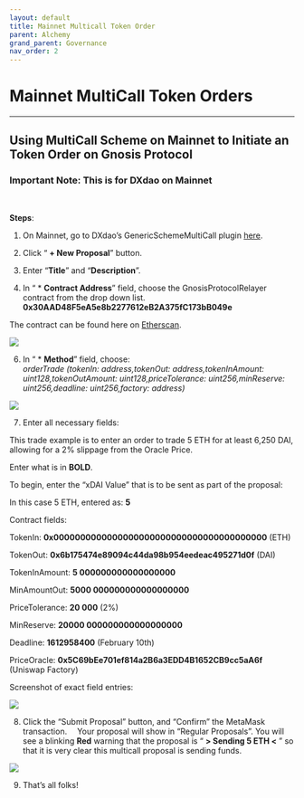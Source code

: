 ```yaml
---
layout: default
title: Mainnet Multicall Token Order
parent: Alchemy
grand_parent: Governance
nav_order: 2
---
```


# Mainnet MultiCall Token Orders

___

## Using MultiCall Scheme on Mainnet to Initiate an Token Order on Gnosis Protocol

### Important Note: This is for DXdao on Mainnet
⠀

**Steps**:

1) On Mainnet, go to DXdao’s GenericSchemeMultiCall plugin <a href="https://alchemy.daostack.io/dao/0x519b70055af55a007110b4ff99b0ea33071c720a/scheme/0xda346ede8c60016d80a59642744407a5bf77392c259e584e8c8202705c4618a2" target="_blank">here</a>.

2) Click “ **+ New Proposal**” button.

3) Enter “**Title**” and “**Description**”.

4) In “ * **Contract Address**” field, choose the GnosisProtocolRelayer contract from the drop down list.
**0x30AAD48F5eA5e8b2277612eB2A375fC173bB049e**

The contract can be found here on <a href="https://etherscan.io/address/0x30AAD48F5eA5e8b2277612eB2A375fC173bB049e#code" target="_blank">Etherscan</a>.



![](https://lh5.googleusercontent.com/JmktnUK2SPyxsjISDoNozYxCFZOW469i6X5v-jmHb03hDSkpAzU2Z829B_dHTbUkAUpDPUvIOBU_7R8YKoCJgtpyOvBlpiHNGDAIsP5SlyuFfl00hVhxXw0EIjaNq6iLop1NfLOe)

  

6) In “ * **Method**” field, choose:  
*orderTrade (tokenIn: address,tokenOut: address,tokenInAmount: uint128,tokenOutAmount: uint128,priceTolerance: uint256,minReserve: uint256,deadline: uint256,factory: address)*

![](https://lh6.googleusercontent.com/erwQIa0QYF229pV4H4JU04bfPkynF9goIeEMk2xr3ZKcNguKpYExLuYSkXbIsWjl8vxtxme2rJuN6OiMyk2-Gkq5mc8gwGEDVfcaXcQ8pRn5uedgkAOfR3lNH5tbjUFSmCzyQm9d)

  

7) Enter all necessary fields:

This trade example is to enter an order to trade 5 ETH for at least 6,250 DAI, allowing for a 2% slippage from the Oracle Price.

  

Enter what is in **BOLD**.

  

To begin, enter the “xDAI Value” that is to be sent as part of the proposal:

In this case 5 ETH, entered as: **5**

  

Contract fields:

TokenIn: **0x0000000000000000000000000000000000000000** (ETH)

TokenOut: **0x6b175474e89094c44da98b954eedeac495271d0f** (DAI)

TokenInAmount: **5 000000000000000000**

MinAmountOut: **5000 000000000000000000**

PriceTolerance: **20 000** (2%)

MinReserve: **20000 000000000000000000**

Deadline: **1612958400** (February 10th)

PriceOracle: **0x5C69bEe701ef814a2B6a3EDD4B1652CB9cc5aA6f** (Uniswap Factory)

Screenshot of exact field entries:

![](https://lh5.googleusercontent.com/wVSwNjABRwwOTfgEm0U3FiBYvAmh4CPxOyECvQBuxP1UIuzIWaIqRWPH1pWLEGu_Rm6Q0qRxRbPNdJT3qKZ861I6dnnDFj6ccG4iQ0Qb0r-MU_ylqWH0ADKJ-inZiJ3BcqicFleh)


8) Click the “Submit Proposal” button, and “Confirm” the MetaMask transaction. 
⠀
Your proposal will show in “Regular Proposals”. You will see a blinking **Red** warning that the proposal is “ **> Sending 5 ETH <** ” so that it is very clear this multicall proposal is sending funds.

  

![](https://lh3.googleusercontent.com/0ICxl8PF5eQp524sciAN-ave-Di_xARxNGyePNu-adZW67j27CgyUI_ljO7MT5iINcyP5Wuz2wSmQ_eni8GMFyVtd94A-bkrZxZC2oYsPNb9KQ39i6vK9fQS4aKwAlJ5aSfLEEsm)

  
  
  

9) That’s all folks!